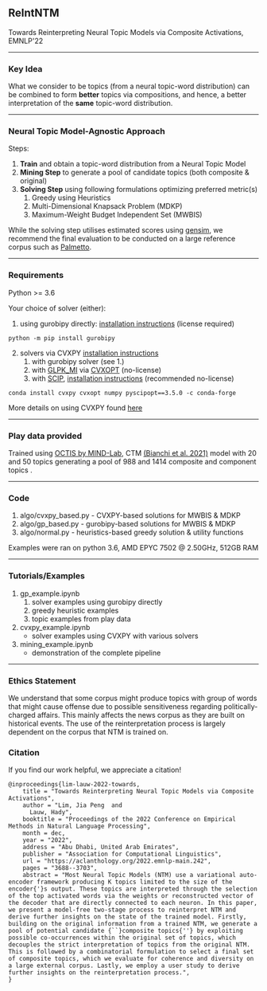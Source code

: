 

## ReIntNTM

Towards Reinterpreting Neural Topic Models via Composite Activations, EMNLP'22

---

### Key Idea

What we consider to be topics (from a neural topic-word distribution) can be combined to form **better** topics via compositions, and hence, a better interpretation of the **same** topic-word distribution.

---
### Neural Topic Model-Agnostic Approach

Steps:

1. **Train** and obtain a topic-word distribution from a Neural Topic Model
2. **Mining Step** to generate a pool of candidate topics (both composite & original)
3. **Solving Step** using following formulations optimizing preferred metric(s)
	1. Greedy using Heuristics 
	2. Multi-Dimensional Knapsack Problem (MDKP)
	3. Maximum-Weight Budget Independent Set (MWBIS)

While the solving step utilises estimated scores using [gensim](https://radimrehurek.com/gensim/), we recommend the final evaluation to be conducted on a large reference corpus such as [Palmetto](https://github.com/dice-group/Palmetto).

---

### Requirements

Python >= 3.6

Your choice of solver (either):

1) using gurobipy directly: [installation instructions](https://www.gurobi.com/documentation/9.5/quickstart_linux/cs_using_pip_to_install_gr.html) (license required)

~~~
python -m pip install gurobipy
~~~
2) solvers via CVXPY [installation instructions](https://www.cvxpy.org/install/index.html)
	1. with gurobipy solver (see 1.)
	2. with [GLPK_MI](https://www.gnu.org/software/glpk/) via [CVXOPT](https://cvxopt.org/) (no-license)
	3. with [SCIP](https://www.scipopt.org), [installation instructions](https://www.cvxpy.org/examples/basic/mixed_integer_quadratic_program.html) (recommended no-license)
~~~
conda install cvxpy cvxopt numpy pyscipopt==3.5.0 -c conda-forge
~~~
More details on using CVXPY found [here](https://www.cvxpy.org/tutorial/advanced/index.html#mixed-integer-programs)

---
### Play data provided
Trained using [OCTIS by MIND-Lab](https://github.com/MIND-Lab/OCTIS/tree/master/octis), CTM [(Bianchi et al. 2021)](https://www.aclweb.org/anthology/2021.eacl-main.143/) model with 20 and 50 topics generating a  pool of 988 and 1414 composite and component topics .

---
### Code
1. algo/cvxpy_based.py - CVXPY-based solutions for MWBIS & MDKP
2. algo/gp_based.py - gurobipy-based solutions for MWBIS & MDKP
3. algo/normal.py - heuristics-based greedy solution & utility functions

Examples were ran on python 3.6, AMD EPYC 7502 @ 2.50GHz, 512GB RAM

---
### Tutorials/Examples
1. gp_example.ipynb
	1. solver examples using gurobipy directly
	2. greedy heuristic examples
	3. topic examples from play data
2. cvxpy_example.ipynb
	* solver examples using CVXPY with various solvers
3. mining_example.ipynb
	* demonstration of the complete pipeline
        
---
### Ethics Statement
We understand that some corpus might produce topics with group of words that might cause offense due to possible sensitiveness regarding politically-charged affairs. This mainly affects the news corpus as they are built on historical events. The use of the reinterpretation process is largely dependent on the corpus that NTM is trained on.

### Citation
If you find our work helpful, we appreciate a citation!
~~~
@inproceedings{lim-lauw-2022-towards,
    title = "Towards Reinterpreting Neural Topic Models via Composite Activations",
    author = "Lim, Jia Peng  and
      Lauw, Hady",
    booktitle = "Proceedings of the 2022 Conference on Empirical Methods in Natural Language Processing",
    month = dec,
    year = "2022",
    address = "Abu Dhabi, United Arab Emirates",
    publisher = "Association for Computational Linguistics",
    url = "https://aclanthology.org/2022.emnlp-main.242",
    pages = "3688--3703",
    abstract = "Most Neural Topic Models (NTM) use a variational auto-encoder framework producing K topics limited to the size of the encoder{'}s output. These topics are interpreted through the selection of the top activated words via the weights or reconstructed vector of the decoder that are directly connected to each neuron. In this paper, we present a model-free two-stage process to reinterpret NTM and derive further insights on the state of the trained model. Firstly, building on the original information from a trained NTM, we generate a pool of potential candidate {``}composite topics{''} by exploiting possible co-occurrences within the original set of topics, which decouples the strict interpretation of topics from the original NTM. This is followed by a combinatorial formulation to select a final set of composite topics, which we evaluate for coherence and diversity on a large external corpus. Lastly, we employ a user study to derive further insights on the reinterpretation process.",
}
~~~
